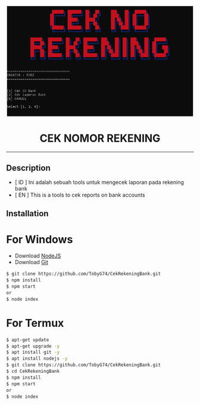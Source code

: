 <div align="center">
  <img src="./ceknorekening.png" alt="s" width="500"/>
  
# CEK NOMOR REKENING
  
---
</div>

## Description

- [ ID ] Ini adalah sebuah tools untuk mengecek laporan pada rekening bank
- [ EN ] This is a tools to cek reports on bank accounts

## Installation

# For Windows

- Download [NodeJS](https://nodejs.org/en/)
- Download [Git](https://git-scm.com/downloads)

```bash
$ git clone https://github.com/TobyG74/CekRekeningBank.git
$ npm install
$ npm start
or
$ node index
```

# For Termux

```bash
$ apt-get update 
$ apt-get upgrade -y
$ apt install git -y
$ apt install nodejs -y
$ git clone https://github.com/TobyG74/CekRekeningBank.git
$ cd CekRekeningBank
$ npm install
$ npm start
or
$ node index
```
